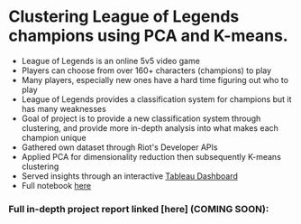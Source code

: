 # Clustering League of Legends champions using PCA and K-means.
- League of Legends is an online 5v5 video game
- Players can choose from over 160+ characters (champions) to play
- Many players, especially new ones have a hard time figuring out who to play
- League of Legends provides a classification system for champions but it has many weaknesses
- Goal of project is to provide a new classification system through clustering, and provide more in-depth analysis into what makes each champion unique
- Gathered own dataset through Riot's Developer APIs
- Applied PCA for dimensionality reduction then subsequently K-means clustering
- Served insights through an interactive [Tableau Dashboard](https://public.tableau.com/app/profile/emmanuel.kim/viz/lolclusteringdashboard/Dashboard1)
- Full notebook [here](https://github.com/mannkenn/ClusteringLoLChampions/blob/main/clustering/clusteringchamps.ipynb)

### Full in-depth project report linked [here] (COMING SOON):

